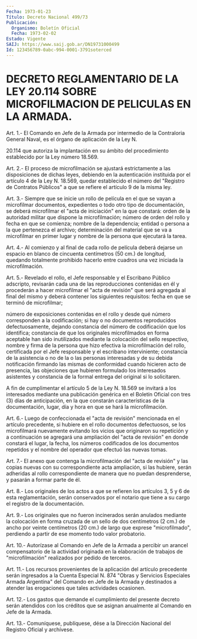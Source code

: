 ```yaml
---
Fecha: 1973-01-23
Título: Decreto Nacional 499/73
Publicación:
  Organismo: Boletín Oficial
  Fecha: 1973-02-02
Estado: Vigente
SAIJ: https://www.saij.gob.ar/DN19731000499
Id: 123456789-0abc-994-0001-3791soterced
---
```

# DECRETO REGLAMENTARIO DE LA LEY 20.114 SOBRE MICROFILMACION DE PELICULAS EN LA ARMADA.

<a id="1"></a>
Art.  1.- El Comando en Jefe de la Armada por intermedio de la Contraloria  General Naval, es el órgano de aplicación de la Ley N.

20.114 que autoriza  la implantación en su ámbito del procedimiento establecido por la Ley número 18.569.

<a id="2"></a>
Art. 2.- El proceso de microfilmación se ajustará estrictamente a las  disposiciones  de dichas leyes, debiendo en la autenticación instituida  por  el  artículo   4  de  la  Ley  N.  18.569,  quedar establecido el número del "Registro  de  Contratos  Públicos" a que se refiere el artículo 9 de la misma ley.

<a id="3"></a>
Art.  3.- Siempre que se inicie un rollo de película en el que se vayan a microfilmar  documentos, expedientes o todo otro tipo de documentación, se deberá  microfilmar el "acta de iniciación" en la que  constará:  orden  de  la  autoridad  militar  que  dispone  la microfilmación;  número de orden  del  rollo  y  fecha  en  que  se comienza; nombre de  la  dependencia;  entidad  o  persona a la que pertenezca  el  archivo;  determinación del material que  se  va  a microfilmar en primer lugar  y  nombre  de la persona que ejecutará la tarea.

<a id="4"></a>
Art.  4.-  Al  comienzo  y  al final de cada rollo de película deberá dejarse un espacio en blanco  de  cincuenta  centímetros (50 cm.)  de  longitud,  quedando  totalmente  prohibido hacerlo  entre cuadros una vez iniciada la microfilmación.

<a id="5"></a>
Art. 5.- Revelado el rollo, el Jefe responsable y el Escribano Público   adscripto,  revisarán  cada  una  de  las  reproducciones contenidas  en  él  y  procederán  a  hacer microfilmar el "acta de revisión" que será agregada al final del  mismo  y  deberá contener los siguientes requisitos: fecha en que se terminó de  microfilmar;

número  de  exposiciones contenidas en el rollo y desde qué  número corresponden a la codificación; si hay o no documentos reproducidos  defectuosamente,  dejando  constancia  del  número de codificación  que  los identifica; constancia de que los originales microfilmados en forma  aceptable han sido inutilizados mediante la colocación del sello respectivo,  nombre  y firma de la persona que hizo efectiva la microfilmación del rollo,  certificada por el Jefe responsable  y  el  escribano  interviniente;  constancia    de  la asistencia  o  no  de  la o las personas interesadas y de su debida notificación firmando las  mismas  de  conformidad  cuando hicieren acto  de  presencia,  las  objeciones  que  hubieren formulado  los interesados  asistentes  y  constancia  de  la formal  entrega  del original si lo solicitaren.

A  fin  de  cumplimentar  el  artículo  5 de la Ley  N.  18.569  se invitará a los interesados mediante una publicación  genérica en el Boletín  Oficial  con  tres  (3)  días de anticipación, en  la  que constarán características de la documentación,  lugar,  día  y hora en que se hará la microfilmación.

<a id="6"></a>
Art.  6.-  Luego  de  confeccionada  el  "acta  de  revisión" mencionada  en  el  artículo  precedente,  si  hubiere  en el rollo documentos  defectuosos,  se  los  microfilmará nuevamente evitando los  vicios  que  originaron  su repetición  y  a  continuación  se agregará una ampliación del "acta  de  revisión"  en donde constará el  lugar,  la  fecha,  los  números codificados de los  documentos repetidos y el nombre del operador  que  efectuó  las nuevas tomas.

<a id="7"></a>
Art.  7.- El anexo que contenga la microfilmación del "acta de revisión"  y    las  copias  nuevas  con  su  correspondiente  acta ampliación, si las hubiere, serán adheridas al rollo correspondiente de  manera  que no puedan desprenderse, y pasarán a formar parte de él.

<a id="8"></a>
Art.  8.-  Los  originales  de los actos a que se refieren los artículos 3, 5 y 6 de esta reglamentación,  serán  conservados  por el  notario  que  tiene a su cargo el registro de la documentación.

<a id="9"></a>
Art.  9.-  Los  originales  que  no  fueron  incinerados serán anulados  mediante la colocación en forma cruzada de  un  sello  de dos centímetros  (2  cm.)  de ancho por veinte centímetros (20 cm.) de largo que exprese "microfilmado",  perdiendo  a  partir  de  ese momento todo valor probatorio.

<a id="10"></a>
Art. 10.- Autorízase al Comando en Jefe de la Armada a percibir un  arancel    compensatorio   de  la  actividad  originada  en  la elaboración de trabajos de "microfilmación"  realizados  por pedido de terceros.

<a id="11"></a>
Art.  11.-  Los  recursos  provenientes  de  la aplicación del artículo  precedente serán ingresados a la Cuenta Especial  N.  874 "Obras y Servicios  Especiales  Armada  Argentina"  del  Comando en Jefe de la Armada y destinados a atender las erogaciones que  tales actividades ocasionen.

<a id="12"></a>
Art.  12.- Los gastos que demande el cumplimiento del presente decreto serán  atendidos con los créditos que se asignan anualmente al Comando en Jefe de la Armada.

<a id="13"></a>
Art. 13.- Comuníquese, publíquese, dése a la Dirección Nacional del Registro Oficial y archívese.